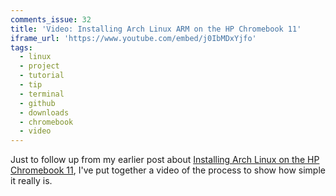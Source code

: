 ```yaml
---
comments_issue: 32
title: 'Video: Installing Arch Linux ARM on the HP Chromebook 11'
iframe_url: 'https://www.youtube.com/embed/j0IbMDxYjfo'
tags:
  - linux
  - project
  - tutorial
  - tip
  - terminal
  - github
  - downloads
  - chromebook
  - video
---
```


Just to follow up from my earlier post about [Installing Arch Linux on the HP Chromebook 11](/post/installing-arch-linux-arm-on-the-hp-chromebook-11/), I've put together a video of the process to show how simple it really is.
